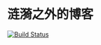 # 涟漪之外的博客

[![Build Status](https://travis-ci.com/Lianyi-xz/Lianyi-xz.github.io.svg?branch=hexo)](https://travis-ci.com/Lianyi-xz/Lianyi-xz.github.io)